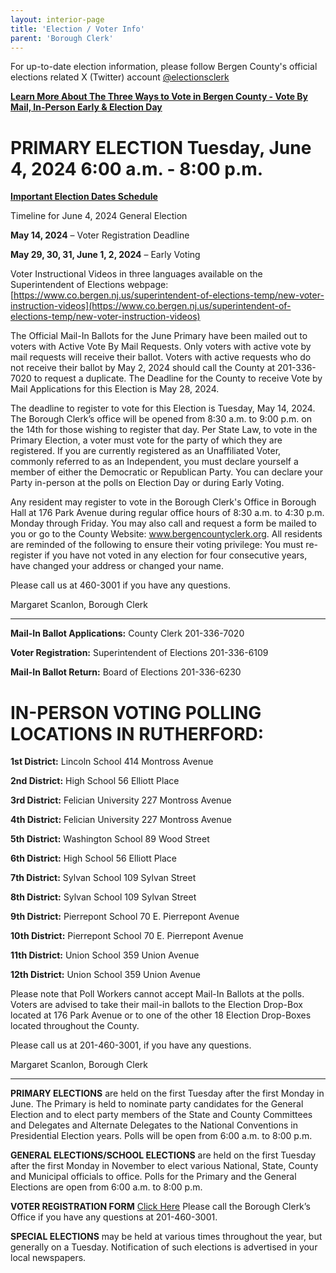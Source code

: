 ```yaml
---
layout: interior-page
title: 'Election / Voter Info'
parent: 'Borough Clerk'
---
```


For up-to-date election information, please follow Bergen County's official elections related X (Twitter) account [@electionsclerk](https://twitter.com/electionsclerk)

[**Learn More About The Three Ways to Vote in Bergen County - Vote By Mail, In-Person Early & Election Day**](https://nj.gov/state/elections/vote-how-to.shtml)

# PRIMARY ELECTION Tuesday, June 4, 2024 6:00 a.m. - 8:00 p.m.
					

[**Important Election Dates Schedule**](https://storage.googleapis.com/static.rutherford-nj.com/borough-clerk/election-info/Gen%202023.pdf)

Timeline for June 4, 2024 General Election

**May 14, 2024** – Voter Registration Deadline

**May 29, 30, 31, June 1, 2, 2024** – Early Voting

Voter Instructional Videos in three languages available on the Superintendent of Elections webpage:
[https://www.co.bergen.nj.us/superintendent-of-elections-temp/new-voter-instruction-videos](https://www.co.bergen.nj.us/superintendent-of-elections-temp/new-voter-instruction-videos)

The Official Mail-In Ballots for the June Primary have been mailed out to voters with Active Vote By Mail Requests. Only voters with active vote by mail requests will receive their ballot. Voters with active requests who do not receive their ballot by May 2, 2024 should call the County at 201-336-7020 to request a duplicate. The Deadline for the County to receive Vote by Mail Applications for this Election is May 28, 2024.

The deadline to register to vote for this Election is Tuesday, May 14, 2024. The Borough Clerk’s office will be opened from 8:30 a.m. to 9:00 p.m. on the 14th for those wishing to register that day.
Per State Law, to vote in the Primary Election, a voter must vote for the party of which they are registered. If you are currently registered as an Unaffiliated Voter, commonly referred to as an Independent, you must declare yourself a member of either the Democratic or Republican Party. You can declare your Party in-person at the polls on Election Day or during Early Voting.

Any resident may register to vote in the Borough Clerk's Office in Borough Hall at 176 Park Avenue during regular office hours of 8:30 a.m. to 4:30 p.m. Monday through Friday. You may also call and request a form be mailed to you or go to the County Website: www.bergencountyclerk.org. All residents are reminded of the following to ensure their voting privilege: You must re-register if you have not voted in any election for four consecutive years, have changed your address or changed your name.


Please call us at 460-3001 if you have any questions.

Margaret Scanlon, Borough Clerk



---

**Mail-In Ballot Applications:** County Clerk 201-336-7020

**Voter Registration:** Superintendent of Elections 201-336-6109

**Mail-In Ballot Return:** Board of Elections 201-336-6230


# IN-PERSON VOTING POLLING LOCATIONS IN RUTHERFORD:

**1st District:**	Lincoln School		414 Montross Avenue
		
**2nd District:**	High School		56 Elliott Place

**3rd District:**       Felician University 	227 Montross Avenue

**4th District:**	Felician University 	227 Montross Avenue

**5th District:**	Washington School	89 Wood Street

**6th District:**	High School		56 Elliott Place

**7th District:**	Sylvan School		109 Sylvan Street

**8th District:**	Sylvan School		109 Sylvan Street

**9th District:**	Pierrepont School	70 E. Pierrepont Avenue

**10th District:**	Pierrepont School	70 E. Pierrepont Avenue

**11th District:**      Union School  		359 Union Avenue

**12th District:**      Union School  		359 Union Avenue

Please note that Poll Workers cannot accept Mail-In Ballots at the polls.  Voters are advised to take their mail-in ballots to the Election Drop-Box located at 176 Park Avenue or to one of the other 18 Election Drop-Boxes located throughout the County.


Please call us at 201-460-3001, if you have any questions.

Margaret Scanlon, Borough Clerk



---------

**PRIMARY ELECTIONS** are held on the first Tuesday after the first Monday in June. The Primary is held to nominate party candidates for the General Election and to elect party members of the State and County Committees and Delegates and Alternate Delegates to the National Conventions in Presidential Election years. Polls will be open from 6:00 a.m. to 8:00 p.m.

**GENERAL ELECTIONS/SCHOOL ELECTIONS** are held on the first Tuesday after the first Monday in November to elect various National, State, County and Municipal officials to office. Polls for the Primary and the General Elections are open from 6:00 a.m. to 8:00 p.m.

**VOTER REGISTRATION FORM** [Click Here](https://www.state.nj.us/state/elections/voter-registration.shtml)
Please call the Borough Clerk’s Office if you have any questions at 201-460-3001.

**SPECIAL ELECTIONS** may be held at various times throughout the year, but generally on a Tuesday. Notification of such elections is advertised in your local newspapers.



